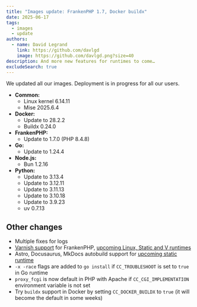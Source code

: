 ```yaml
---
title: "Images update: FrankenPHP 1.7, Docker buildx"
date: 2025-06-17
tags:
  - images
  - update
authors:
  - name: David Legrand
    link: https://github.com/davlgd
    image: https://github.com/davlgd.png?size=40
description: And more new features for runtimes to come…
excludeSearch: true
---
```


We updated all our images. Deployment is in progress for all our users.

* **Common:**
  * Linux kernel 6.14.11
  * Mise 2025.6.4
* **Docker:**
  * Update to 28.2.2
  * Buildx 0.24.0
* **FrankenPHP:**
  * Update to 1.7.0 (PHP 8.4.8)
* **Go:**
  * Update to 1.24.4
* **Node.js:**
  * Bun 1.2.16
* **Python:**
  * Update to 3.13.4
  * Update to 3.12.11
  * Update to 3.11.13
  * Update to 3.10.18
  * Update to 3.9.23
  * uv 0.7.13

## Other changes

- Multiple fixes for logs
- [Varnish support](/doc/administrate/cache/) for FrankenPHP, [upcoming Linux, Static and V runtimes](https://github.com/CleverCloud/Community/discussions/66)
- Astro, Docusaurus, MkDocs autobuild support for [upcoming static runtime](https://github.com/CleverCloud/Community/discussions/66)
- `-x -race` flags are added to `go install` if `CC_TROUBLESHOOT` is set to `true` in Go runtime
- `proxy_fcgi` is now default in PHP with Apache if `CC_CGI_IMPLEMENTATION` environment variable is not set
- Try `buildx` support in Docker by setting `CC_DOCKER_BUILDX` to `true` (it will become the default in some weeks)
